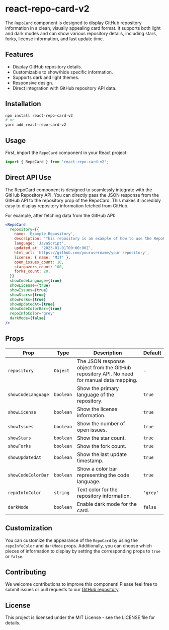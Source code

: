 # react-repo-card-v2

The `RepoCard` component is designed to display GitHub repository information in a clean, visually appealing card format. It supports both light and dark modes and can show various repository details, including stars, forks, license information, and last update time.

## Features

- Display GitHub repository details.
- Customizable to show/hide specific information.
- Supports dark and light themes.
- Responsive design.
- Direct integration with GitHub repository API data.

## Installation

```bash
npm install react-repo-card-v2
# or
yarn add react-repo-card-v2
```

## Usage

First, import the `RepoCard` component in your React project:

```javascript
import { RepoCard } from 'react-repo-card-v2';
```

## Direct API Use

The RepoCard component is designed to seamlessly integrate with the GitHub Repository API. You can directly pass the JSON response from the GitHub API to the repository prop of the RepoCard. This makes it incredibly easy to display repository information fetched from GitHub.

For example, after fetching data from the GitHub API:

```jsx
<RepoCard
  repository={{
    name: 'Example Repository',
    description: 'This repository is an example of how to use the RepoCard component.',
    language: 'JavaScript',
    updated_at: '2023-01-01T00:00:00Z',
    html_url: 'https://github.com/yourusername/your-repository',
    license: { name: 'MIT' },
    open_issues_count: 10,
    stargazers_count: 100,
    forks_count: 20,
  }}
  showCodeLanguage={true}
  showLicense={true}
  showIssues={true}
  showStars={true}
  showForks={true}
  showUpdatedAt={true}
  showCodeColorBar={true}
  repoInfoColor="grey"
  darkMode={false}
/>
```

## Props

| Prop               | Type      | Description                                                                               | Default  |
| ------------------ | --------- | ----------------------------------------------------------------------------------------- | -------- |
| `repository`       | `Object`  | The JSON response object from the GitHub repository API. No need for manual data mapping. | -        |
| `showCodeLanguage` | `boolean` | Show the primary language of the repository.                                              | `true`   |
| `showLicense`      | `boolean` | Show the license information.                                                             | `true`   |
| `showIssues`       | `boolean` | Show the number of open issues.                                                           | `true`   |
| `showStars`        | `boolean` | Show the star count.                                                                      | `true`   |
| `showForks`        | `boolean` | Show the fork count.                                                                      | `true`   |
| `showUpdatedAt`    | `boolean` | Show the last update timestamp.                                                           | `true`   |
| `showCodeColorBar` | `boolean` | Show a color bar representing the code language.                                          | `true`   |
| `repoInfoColor`    | `string`  | Text color for the repository information.                                                | `'grey'` |
| `darkMode`         | `boolean` | Enable dark mode for the card.                                                            | `false`  |

## Customization

You can customize the appearance of the `RepoCard` by using the `repoInfoColor` and `darkMode` props. Additionally, you can choose which pieces of information to display by setting the corresponding props to `true` or `false`.

## Contributing

We welcome contributions to improve this component! Please feel free to submit issues or pull requests to our [GitHub repository]([https://github.com/yourusername/your-repository](https://github.com/a3510377/react-repo-card-v2/)).

## License

This project is licensed under the MIT License - see the LICENSE file for details.
